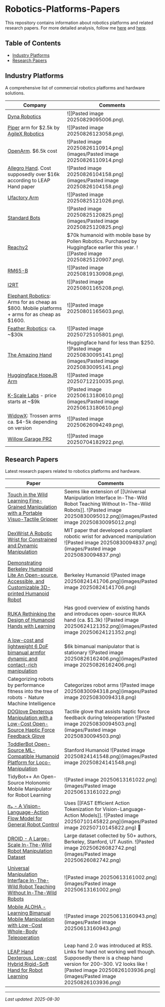 # Robotics-Platforms-Papers

This repository contains information about robotics platforms and related research papers. For more detailed analysis, follow me [here](https://x.com/alexkoven) and [here](https://www.linkedin.com/in/alexander-nettekoven/).

## Table of Contents

- [Industry Platforms](#industry-platforms)
- [Research Papers](#research-papers)

## Industry Platforms

A comprehensive list of commercial robotics platforms and hardware solutions.

| Company | Comments |
|-------|-------|
| [Dyna Robotics](https://www.dyna.co/) | ![[Pasted image 20250829095006.png\ |
| [Piper](https://global.agilex.ai/products/piper) arm for $2.5k by [AgileX Robotics](https://global.agilex.ai/pages/about-us) | ![[Pasted image 20250826123058.png\ |
| [OpenArm](https://github.com/enactic/openarm). $6.5k cost | ![Pasted image 20250826110914.png](images/Pasted image 20250826110914.png) |
| [Allegro Hand](https://www.allegrohand.com/?gad_source=1&gad_campaignid=21343116219&gbraid=0AAAAA9UNdCx_a9ovFh8C1jpO0fg2CgIxe&gclid=CjwKCAjwtrXFBhBiEiwAEKen1yZzFNLVnxucm3Pu7FraqHEa33LmQwF7H-VHnctP5Q5-Asm_xQv0IBoChKgQAvD_BwE). Cost supposedly over $16k according to LEAP Hand paper | ![Pasted image 20250826104158.png](images/Pasted image 20250826104158.png) |
| [Ufactory Arm](https://www.ufactory.us/?utm_source=google&utm_medium=cpc&utm_campaign=competitorsaisa&utm_term=ur&gad_source=1&gad_campaignid=22247466162&gbraid=0AAAAApkOHBCXVyg-3N4z2NMVbNN4x8Hpy&gclid=CjwKCAjwk7DFBhBAEiwAeYbJsX-UCjeetiMaLv2gJDxo9XbBT2ssLuWmWGtq4MRxVJvQ-wp1wRRgyxoCbOsQAvD_BwE) | ![[Pasted image 20250825121026.png\ |
| [Standard Bots](https://standardbots.com/?utm_term=cobots&utm_campaign=Search-HighValue&utm_source=adwords&utm_medium=ppc&hsa_acc=7267437431&hsa_cam=22846672441&hsa_grp=183461319255&hsa_ad=680186556473&hsa_src=g&hsa_tgt=kwd-304891322623&hsa_kw=cobots&hsa_mt=b&hsa_net=adwords&hsa_ver=3&gad_source=1&gad_campaignid=22846672441&gbraid=0AAAAABoFo6iSiMPcya4mZ98dAuyINwvLn&gclid=CjwKCAjwk7DFBhBAEiwAeYbJseTpTkBng-Ujyhn-TYrXs36dixGhTThXJSJMFRzToWIJIFNjUEZfXhoCgi8QAvD_BwE) | ![Pasted image 20250825120825.png](images/Pasted image 20250825120825.png) |
| [Reachy2](https://fortune.com/2025/04/14/ai-company-hugging-face-buys-humanoid-robot-company-pollen-robotics-reachy-2/) | $70k humanoid with mobile base by Pollen Robotics. Purchased by Huggingface earlier this year. ![[Pasted image 20250825120907.png\ |
| [RM65-B](https://www.realman-robotics.com/rm65-ae1.html) | ![[Pasted image 20250819130908.png\ |
| [I2RT](https://i2rt.com/products/yam-manipulator) | ![[Pasted image 20250801165208.png\ |
| [Elephant Robotics](https://shop.elephantrobotics.com/?utm_term=elephant%20robotics&utm_campaign=%E3%80%90%E4%B8%8D%E8%83%BD%E8%B6%85%E8%BF%87430%E3%80%91Elephantrobotics%E5%93%81%E7%89%8C%E5%90%8D&utm_source=adwords&utm_medium=ppc&dm_acc=3657328933&dm_cam=15616166851&dm_grp=131630769775&dm_ad=570368651482&dm_src=g&dm_tgt=kwd-443848233998&dm_kw=elephant%20robotics&dm_mt=b&dm_net=adwords&dm_ver=3&gad_source=1&gbraid=0AAAAACw-MsX4f1-oFC9YTqdkcso9cTihy&gclid=Cj0KCQjwlMfABhCWARIsADGXdy8mvXngKkAZZ0NyIAoEWhgrBYjIz_5fFLeX91ds-k-yrcSb-PQiNr0aAjBSEALw_wcB): Arms for as cheap as $800. Mobile platforms + arms for as cheap as $1600. | ![[Pasted image 20250801165603.png\ |
| [Feather Robotics](https://feather.dev/): ca. ~$30k | ![[Pasted image 20250725105801.png\ |
| [The Amazing Hand](https://github.com/pollen-robotics/AmazingHand) | Huggingface hand for less than $250. ![Pasted image 20250830095141.png](images/Pasted image 20250830095141.png) |
| [Huggingface HopeJR Arm](https://huggingface.co/docs/lerobot/hope_jr) | ![[Pasted image 20250712210035.png\ |
| [K-Scale Labs](https://www.kscale.dev/) - price starts at ~$9k | ![Pasted image 20250613180610.png](images/Pasted image 20250613180610.png) |
| [WidowX](https://www.trossenrobotics.com/widowx-250): Trossen arms  ca. $4-5k depending on version | ![[Pasted image 20250626094249.png\ |
| [Willow Garage PR2](https://www.youtube.com/watch?v=J4m_tEEStiw&ab_channel=SquigglemomandFriends) | ![[Pasted image 20250704182922.png\ |

## Research Papers

Latest research papers related to robotics platforms and hardware.

| Paper | Comments |
|-------|-------|
| [Touch in the Wild Learning Fine-Grained Manipulation with a Portable Visuo-Tactile Gripper](https://arxiv.org/html/2507.15062v1) | Seems like extension of [[Universal Manipulation Interface In-The-Wild Robot Teaching Without In-The-Wild Robots]]. ![Pasted image 20250830095012.png](images/Pasted image 20250830095012.png) |
| [DexWrist A Robotic Wrist for Constrained and Dynamic Manipulation](https://arxiv.org/html/2507.01008v1) | MIT paper that developed a compliant robotic wrist for advanced manipulation ![Pasted image 20250830094837.png](images/Pasted image 20250830094837.png) |
| [Demonstrating Berkeley Humanoid Lite An Open-source, Accessible, and Customizable 3D-printed Humanoid Robot](https://arxiv.org/html/2504.17249v1) | Berkeley Humanoid ![Pasted image 20250824141706.png](images/Pasted image 20250824141706.png) |
| [RUKA Rethinking the Design of Humanoid Hands with Learning](https://ruka-hand.github.io/) | Has good overview of existing hands and introduces open-source RUKA hand (ca. $1.3k) ![Pasted image 20250624121352.png](images/Pasted image 20250624121352.png) |
| [A low-cost and lightweight 6 DoF bimanual armfor dynamic and contact-rich manipulation](https://arxiv.org/pdf/2502.16908) | $6k bimanual manipulator that is stationary ![Pasted image 20250826162406.png](images/Pasted image 20250826162406.png) |
| Categorizing robots by performance fitness into the tree of robots - Nature Machine Intelligence | Categorizes robot arms ![Pasted image 20250830094318.png](images/Pasted image 20250830094318.png) |
| [DOGlove Dexterous Manipulation with a Low-Cost Open-Source Haptic Force Feedback Glove](https://arxiv.org/html/2502.07730v1) | Tactile glove that assists haptic force feedback during teleoperation ![Pasted image 20250830094503.png](images/Pasted image 20250830094503.png) |
| [ToddlerBot Open-Source ML-Compatible Humanoid Platform for Loco-Manipulation](https://toddlerbot.github.io/) | Stanford Humanoid ![Pasted image 20250824141548.png](images/Pasted image 20250824141548.png) |
| TidyBot++ An Open-Source Holonomic Mobile Manipulator for Robot Learning | ![Pasted image 20250613161022.png](images/Pasted image 20250613161022.png) |
| [𝜋₀ - A Vision-Language-Action Flow Model for General Robot Control](https://arxiv.org/html/2410.24164v3) | Uses [[FAST Efficient Action Tokenization for Vision-Language-Action Models]]. ![Pasted image 20250710145822.png](images/Pasted image 20250710145822.png) 🔎 |
| [DROID - A Large-Scale In-The-Wild Robot Manipulation Dataset](https://arxiv.org/html/2403.12945v2) | Large dataset collected by 50+ authors, Berkeley, Stanford, UT Austin. ![Pasted image 20250626082742.png](images/Pasted image 20250626082742.png) |
| [Universal Manipulation Interface In-The-Wild Robot Teaching Without In-The-Wild Robots](https://arxiv.org/html/2402.10329v3) | ![Pasted image 20250613161002.png](images/Pasted image 20250613161002.png) |
| [Mobile ALOHA - Learning Bimanual Mobile Manipulation with Low-Cost Whole-Body Teleoperation](https://arxiv.org/html/2401.02117v1) | ![Pasted image 20250613160943.png](images/Pasted image 20250613160943.png) |
| [LEAP Hand Dexterous, Low-cost Hybrid Rigid-Soft Hand for Robot Learning](https://v2-adv.leaphand.com/#) | Leap hand 2.0 was introduced at RSS. Links for hand not working well though. Supposedly there is a cheap hand version for $200-$300. V2 looks like ![Pasted image 20250826103936.png](images/Pasted image 20250826103936.png) |

---

*Last updated: 2025-08-30*
